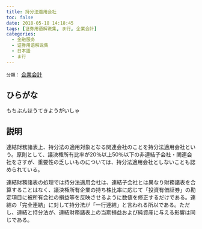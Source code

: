 ```yaml
---
title: 持分法適用会社
toc: false
date: 2018-05-18 14:18:45
tags: [证券用语解说集, ま行, 企業会計]
categories:
  - 金融服务
  - 证券用语解说集
  - 日本語
  - ま行
---
```


`分類：` [企業会計](/tags/企業会計/)

## ひらがな

もちぶんほうてきようがいしゃ

## 説明

連結財務諸表上、持分法の適用対象となる関連会社のことを持分法適用会社という。原則として、議決権所有比率が20％以上50％以下の非連結子会社・関連会社をさすが、重要性の乏しいものについては、持分法適用会社としないことも認められている。

連結財務諸表の処理では持分法適用会社は、連結子会社とは異なり財務諸表を合算することはなく、議決権所有企業の持ち株比率に応じて「投資有価証券」の勘定項目に被所有会社の損益等を反映させるように数値を修正するだけである。連結の「完全連結」に対して持分法が「一行連結」と言われる所以である。ただし、連結と持分法が、連結財務諸表上の当期損益および純資産に与える影響は同じである。
